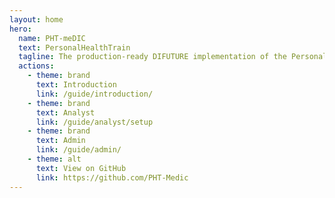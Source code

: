 ```yaml
---
layout: home
hero:
  name: PHT-meDIC
  text: PersonalHealthTrain
  tagline: The production-ready DIFUTURE implementation of the Personal Health Train (PHT-meDIC) from Tübingen University as part of the PHT GO:FAIR implementation network
  actions:
    - theme: brand
      text: Introduction
      link: /guide/introduction/
    - theme: brand
      text: Analyst
      link: /guide/analyst/setup
    - theme: brand
      text: Admin
      link: /guide/admin/
    - theme: alt
      text: View on GitHub
      link: https://github.com/PHT-Medic
---
```

